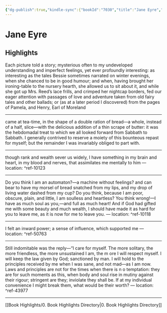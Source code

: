 ```yaml
---
{"dg-publish":true,"kindle-sync":{"bookId":"7030","title":"Jane Eyre","author":"Charlotte Bronte","highlightsCount":6},"permalink":"/book-highlights/highlights-jane-eyre/","dgHomeLink":true,"dgPassFrontmatter":true}
---
```


# Jane Eyre
## Highlights

Each picture told a story; mysterious often to my undeveloped understanding and imperfect feelings, yet ever profoundly interesting: as interesting as the tales Bessie sometimes narrated on winter evenings, when she chanced to be in good humour; and when, having brought her ironing-table to the nursery hearth, she allowed us to sit about it, and while she got up Mrs. Reed’s lace frills, and crimped her nightcap borders, fed our eager attention with passages of love and adventure taken from old fairy tales and other ballads; or (as at a later period I discovered) from the pages of Pamela, and Henry, Earl of Moreland

---
came at tea-time, in the shape of a double ration of bread—a whole, instead of a half, slice—with the delicious addition of a thin scrape of butter: it was the hebdomadal treat to which we all looked forward from Sabbath to Sabbath. I generally contrived to reserve a moiety of this bounteous repast for myself; but the remainder I was invariably obliged to part with.

---
though rank and wealth sever us widely, I have something in my brain and heart, in my blood and nerves, that assimilates me mentally to him — location: []() ^ref-10123

---
Do you think I am an automaton?—a machine without feelings? and can bear to have my morsel of bread snatched from my lips, and my drop of living water dashed from my cup? Do you think, because I am poor, obscure, plain, and little, I am soulless and heartless? You think wrong!—I have as much soul as you,—and full as much heart! And if God had gifted me with some beauty and much wealth, I should have made it as hard for you to leave me, as it is now for me to leave you. — location: []() ^ref-10118

---
I felt an inward power; a sense of influence, which supported me — location: []() ^ref-50763

---
Still indomitable was the reply—“I care for myself. The more solitary, the more friendless, the more unsustained I am, the m ore I will respect myself. I will keep the law given by God; sanctioned by man. I will hold to the principles received by me when I was sane, and not mad—as I am now. Laws and principles are not for the times when there is n o temptation: they are for such moments as this, when body and soul rise in mutiny against their rigour; stringent are they; inviolate they shall be. If at my individual convenience I might break them, what would be their worth? — location: []() ^ref-43977

---

[[Book Highlights/0. Book Highlights Directory|0. Book Highlights Directory]]
